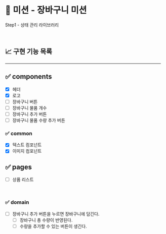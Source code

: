 # 🚀 미션 - 장바구니 미션

Step1 - 상태 관리 라이브러리

<br>

## 📈 구현 기능 목록

---

## ✅ components

- [x] 헤더
- [x] 로고
- [ ] 장바구니 버튼
- [ ] 장바구니 물품 개수
- [ ] 장바구니 추가 버튼
- [ ] 장바구니 물품 수량 추가 버튼

### ✅ common

- [x] 텍스트 컴포넌트
- [x] 이미지 컴포넌트

## ✅ pages

- [ ] 상품 리스트

<br>

### ✅ domain

- [ ] 장바구니 추가 버튼을 누르면 장바구니에 담긴다.
  - [ ] 장바구니 총 수량이 반영된다.
  - [ ] 수량을 추가할 수 있는 버튼이 생긴다.

<br>
